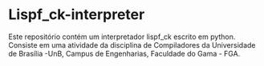 # Lispf_ck-interpreter
Este repositório contém um interpretador lispf_ck escrito em python. Consiste em uma atividade da disciplina de Compiladores da Universidade de Brasília -UnB, Campus de Engenharias, Faculdade do Gama - FGA.
